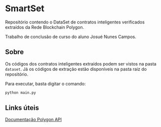 # SmartSet

Repositório contendo o DataSet de contratos inteligentes verificados extraídos da Rede Blockchain Polygon.

Trabalho de conclusão de curso do aluno Josué Nunes Campos.

## Sobre

Os códigos dos contratos inteligentes extraídos podem ser vistos na pasta `dataset`. Já os códigos de extração estão disponíveis na pasta raiz do repositório.

Para executar, basta digitar o comando:

```bash
python main.py
```

## Links úteis

[Documentação Polygon API](https://docs.polygonscan.com/)